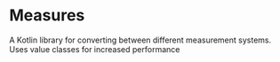 # Measures
A Kotlin library for converting between different measurement systems. Uses value classes for increased performance
